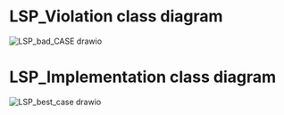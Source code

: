 # LSP_Violation class diagram 
![LSP_bad_CASE drawio](https://user-images.githubusercontent.com/36940678/147845279-23a4c04c-7f60-4ea1-996c-d8157abd3d36.png)
# LSP_Implementation class diagram 
![LSP_best_case drawio](https://user-images.githubusercontent.com/36940678/147845321-7b4cd061-47e7-4d80-ad89-db4708f5e733.png)
